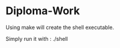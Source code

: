 # Diploma-Work

Using make will create the shell executable.

Simply run it with : 
                    ./shell
